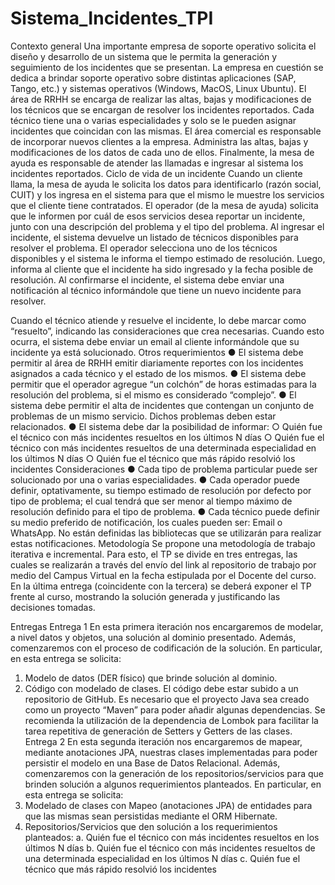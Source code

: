 # Sistema_Incidentes_TPI

Contexto general
Una importante empresa de soporte operativo solicita el diseño y desarrollo de un sistema
que le permita la generación y seguimiento de los incidentes que se presentan.
La empresa en cuestión se dedica a brindar soporte operativo sobre distintas aplicaciones
(SAP, Tango, etc.) y sistemas operativos (Windows, MacOS, Linux Ubuntu).
El área de RRHH se encarga de realizar las altas, bajas y modificaciones de los técnicos que se
encargan de resolver los incidentes reportados.
Cada técnico tiene una o varias especialidades y solo se le pueden asignar incidentes que
coincidan con las mismas.
El área comercial es responsable de incorporar nuevos clientes a la empresa. Administra las
altas, bajas y modificaciones de los datos de cada uno de ellos.
Finalmente, la mesa de ayuda es responsable de atender las llamadas e ingresar al sistema los
incidentes reportados.
Ciclo de vida de un incidente
Cuando un cliente llama, la mesa de ayuda le solicita los datos para identificarlo (razón social,
CUIT) y los ingresa en el sistema para que el mismo le muestre los servicios que el cliente
tiene contratados.
El operador (de la mesa de ayuda) solicita que le informen por cuál de esos servicios desea
reportar un incidente, junto con una descripción del problema y el tipo del problema.
Al ingresar el incidente, el sistema devuelve un listado de técnicos disponibles para resolver el
problema. El operador selecciona uno de los técnicos disponibles y el sistema le informa el
tiempo estimado de resolución. Luego, informa al cliente que el incidente ha sido ingresado y
la fecha posible de resolución.
Al confirmarse el incidente, el sistema debe enviar una notificación al técnico informándole
que tiene un nuevo incidente para resolver.

Cuando el técnico atiende y resuelve el incidente, lo debe marcar como “resuelto”, indicando
las consideraciones que crea necesarias. Cuando esto ocurra, el sistema debe enviar un email
al cliente informándole que su incidente ya está solucionado.
Otros requerimientos
● El sistema debe permitir al área de RRHH emitir diariamente reportes con los
incidentes asignados a cada técnico y el estado de los mismos.
● El sistema debe permitir que el operador agregue “un colchón” de horas estimadas
para la resolución del problema, si el mismo es considerado “complejo”.
● El sistema debe permitir el alta de incidentes que contengan un conjunto de
problemas de un mismo servicio. Dichos problemas deben estar relacionados.
● El sistema debe dar la posibilidad de informar:
○ Quién fue el técnico con más incidentes resueltos en los últimos N días
○ Quién fue el técnico con más incidentes resueltos de una determinada
especialidad en los últimos N días
○ Quién fue el técnico que más rápido resolvió los incidentes
Consideraciones
● Cada tipo de problema particular puede ser solucionado por una o varias
especialidades.
● Cada operador puede definir, optativamente, su tiempo estimado de resolución por
defecto por tipo de problema; el cual tendrá que ser menor al tiempo máximo de
resolución definido para el tipo de problema.
● Cada técnico puede definir su medio preferido de notificación, los cuales pueden ser:
Email o WhatsApp. No están definidas las bibliotecas que se utilizarán para realizar
estas notificaciones.
Metodología
Se propone una metodología de trabajo iterativa e incremental. Para esto, el TP se divide en
tres entregas, las cuales se realizarán a través del envío del link al repositorio de trabajo por
medio del Campus Virtual en la fecha estipulada por el Docente del curso.
En la última entrega (coincidente con la tercera) se deberá exponer el TP frente al curso,
mostrando la solución generada y justificando las decisiones tomadas.

Entregas
Entrega 1
En esta primera iteración nos encargaremos de modelar, a nivel datos y objetos, una solución
al dominio presentado. Además, comenzaremos con el proceso de codificación de la solución.
En particular, en esta entrega se solicita:
1. Modelo de datos (DER físico) que brinde solución al dominio.
2. Código con modelado de clases. El código debe estar subido a un repositorio de
   GitHub.
   Es necesario que el proyecto Java sea creado como un proyecto “Maven” para poder añadir
   algunas dependencias. Se recomienda la utilización de la dependencia de Lombok para
   facilitar la tarea repetitiva de generación de Setters y Getters de las clases.
   Entrega 2
   En esta segunda iteración nos encargaremos de mapear, mediante anotaciones JPA, nuestras
   clases implementadas para poder persistir el modelo en una Base de Datos Relacional.
   Además, comenzaremos con la generación de los repositorios/servicios para que brinden
   solución a algunos requerimientos planteados.
   En particular, en esta entrega se solicita:
3. Modelado de clases con Mapeo (anotaciones JPA) de entidades para que las mismas
   sean persistidas mediante el ORM Hibernate.
4. Repositorios/Servicios que den solución a los requerimientos planteados:
   a. Quién fue el técnico con más incidentes resueltos en los últimos N días
   b. Quién fue el técnico con más incidentes resueltos de una determinada
   especialidad en los últimos N días
   c. Quién fue el técnico que más rápido resolvió los incidentes
